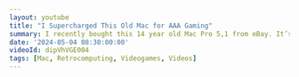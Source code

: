 ```yaml
---
layout: youtube
title: "I Supercharged This Old Mac for AAA Gaming"
summary: I recently bought this 14 year old Mac Pro 5,1 from eBay. It’s tricked out with modern graphics, SSD storage and 48 <strong>gigabytes</strong> of RAM. Let’s check it out!
date: '2024-05-04 08:30:00:00'
videoId: dipVhVGE004
tags: [Mac, Retrocomputing, Videogames, Videos]
---
```


